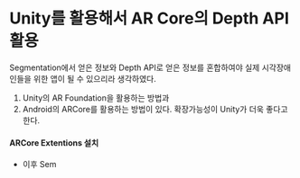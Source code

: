 # Unity를 활용해서 AR Core의 Depth API 활용
Segmentation에서 얻은 정보와 Depth API로 얻은 정보를 혼합하여야 실제 시각장애인들을 위한 앱이 될 수 있으리라 생각하였다.
1. Unity의 AR Foundation을 활용하는 방법과
2. Android의 ARCore를 활용하는 방법이 있다.
확장가능성이 Unity가 더욱 좋다고 한다. 

#### ARCore Extentions 설치
- 이후 Sem